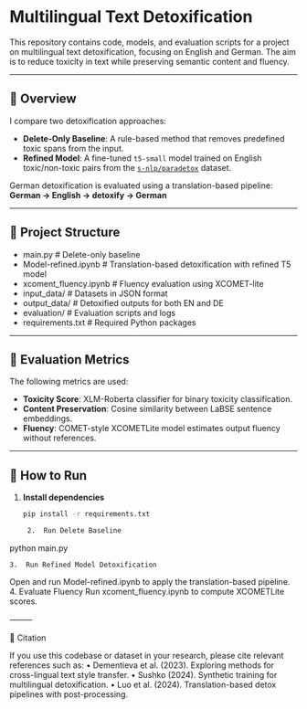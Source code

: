 # Multilingual Text Detoxification

This repository contains code, models, and evaluation scripts for a project on multilingual text detoxification, focusing on English and German. The aim is to reduce toxicity in text while preserving semantic content and fluency.

---

## 📌 Overview

I compare two detoxification approaches:

- **Delete-Only Baseline**: A rule-based method that removes predefined toxic spans from the input.  
- **Refined Model**: A fine-tuned `t5-small` model trained on English toxic/non-toxic pairs from the [`s-nlp/paradetox`](https://huggingface.co/datasets/s-nlp/ParaDetox) dataset.

German detoxification is evaluated using a translation-based pipeline:  
**German → English → detoxify → German**

---

## 📁 Project Structure

- main.py                          # Delete-only baseline
- Model-refined.ipynb              # Translation-based detoxification with refined T5 model
- xcoment_fluency.ipynb            # Fluency evaluation using XCOMET-lite
- input_data/                      # Datasets in JSON format
- output_data/                     # Detoxified outputs for both EN and DE
- evaluation/                      # Evaluation scripts and logs
- requirements.txt                 # Required Python packages

---

## 🧪 Evaluation Metrics

The following metrics are used:

- **Toxicity Score**: XLM-Roberta classifier for binary toxicity classification.  
- **Content Preservation**: Cosine similarity between LaBSE sentence embeddings.  
- **Fluency**: COMET-style XCOMETLite model estimates output fluency without references.

---

## 🚀 How to Run

1. **Install dependencies**

   ```bash
   pip install -r requirements.txt

	2.	Run Delete Baseline

python main.py


	3.	Run Refined Model Detoxification
Open and run Model-refined.ipynb to apply the translation-based pipeline.
	4.	Evaluate Fluency
Run xcoment_fluency.ipynb to compute XCOMETLite scores.

⸻

📖 Citation

If you use this codebase or dataset in your research, please cite relevant references such as:
	•	Dementieva et al. (2023). Exploring methods for cross-lingual text style transfer.
	•	Sushko (2024). Synthetic training for multilingual detoxification.
	•	Luo et al. (2024). Translation-based detox pipelines with post-processing.
